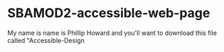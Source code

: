# SBAMOD2-accessible-web-page
My name is name is Phillip Howard and you'll want to download this file called "Accessible-Design 
